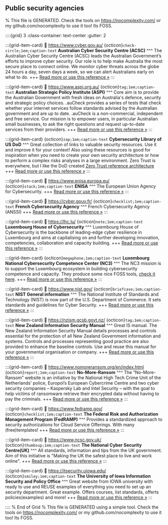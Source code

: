 ## Public security agencies  

% This file is GENERATED. Check the tools on https://nocomplexity.com/ or my github.com/nocomplexity to use it too! Its FOSS. 

::::{grid} 3
:class-container: text-center
:gutter: 2

:::{grid-item-card}
:link: https://www.cyber.gov.au/ 
{octicon}`check-circle;1em;caption-text` **Australian Cyber Security Centre (ACSC)**
^^^
The Australian Cyber Security Centre (ACSC) leads the Australian Government’s efforts to improve cyber security. Our role is to help make Australia the most secure place to connect online. We monitor cyber threats across the globe 24 hours a day, seven days a week, so we can alert Australians early on what to do.
+++
[Read more or use this reference »](https://www.cyber.gov.au/)
:::


:::{grid-item-card}
:link: https://www.aspi.org.au/ 
{octicon}`tag;1em;caption-text` **Australian Strategic Policy Institute (ASPI)**
^^^
Core aim is to provide the Australian Government with fresh ideas on Australia's defence, security and strategic policy choices. .auCheck provides a series of tests that check whether your internet services follow standards advised by the Australian government and are up to date. .auCheck is a non-commercial, independent and free service. Our mission is to empower users, in particular Australian small businesses, to ask the right questions and request up-to-date services from their providers.
+++
[Read more or use this reference »](https://www.aspi.org.au/)
:::


:::{grid-item-card}
{octicon}`zap;1em;caption-text` **Cybersecurity Library of US DoD**
^^^
Great collection of links to valuable security resources. Use it and improve it for your context! Also using these resources is good for inspiration when you need to create your own security architecture or how to perform a complex risks analyses in a large environment. Zero Trust is everywhere, but I like the DoD created [Zero Trust reference architecture](https://dodcio.defense.gov/Portals/0/Documents/Library/(U)ZT_RA_v2.0(U)_Sep22.pdf)
+++
[Read more or use this reference »](https://dodcio.defense.gov/Library/)
:::


:::{grid-item-card}
:link: https://www.enisa.europa.eu/ 
{octicon}`stack;1em;caption-text` **ENISA**
^^^
The European Union Agency for Cybersecurity.
+++
[Read more or use this reference »](https://www.enisa.europa.eu/)
:::


:::{grid-item-card}
:link: https://cyber.gouv.fr/ 
{octicon}`checklist;1em;caption-text` **French Cybersecurity Agency**
^^^
French Cybersecurity Agency (ANSSI)
+++
[Read more or use this reference »](https://cyber.gouv.fr/)
:::


:::{grid-item-card}
:link: https://lhc.lu/ 
{octicon}`note;1em;caption-text` **Luxembourg House of Cybersecurity**
^^^
Luxembourg House of Cybersecurity is the backbone of leading-edge cyber resilience in Luxembourg and aims at capitalising on and further developing innovation, competencies, collaboration and capacity building.
+++
[Read more or use this reference »](https://lhc.lu/)
:::


:::{grid-item-card}
{octicon}`megaphone;1em;caption-text` **Luxembourg National Cybersecurity Competence Center (NC3)**
^^^
The NC3 mission is to support the Luxembourg ecosystem in building cybersecurity competence and capacity. They produce some nice FOSS tools, [check it here](https://github.com/NC3-LU).
+++
[Read more or use this reference »](https://www.nc3.lu/)
:::


:::{grid-item-card}
:link: https://www.nist.gov/ 
{octicon}`briefcase;1em;caption-text` **NIST General information**
^^^
The National Institute of Standards and Technology (NIST) is now part of the U.S. Department of Commerce. It sets standards and guidelines for Cyber Security.
+++
[Read more or use this reference »](https://www.nist.gov/)
:::


:::{grid-item-card}
:link: https://nzism.gcsb.govt.nz/ 
{octicon}`tag;1em;caption-text` **New Zealand Information Security Manual**
^^^
Great IS manual. The New Zealand Information Security Manual details processes and controls essential for the protection of all New Zealand Government information and systems. Controls and processes representing good practice are also provided to enhance the baseline controls. Use and reuse this manual for your governmental organisation or company.
+++
[Read more or use this reference »](https://nzism.gcsb.govt.nz/)
:::


:::{grid-item-card}
:link: https://www.nomoreransom.org/en/index.html 
{octicon}`report;1em;caption-text` **No-More-Ransom**
^^^
The “No-More-Ransom” website is an initiative by the National High Tech Crime Unit of the Netherlands’ police, Europol’s European Cybercrime Centre and two cyber security companies – Kaspersky Lab and Intel Security – with the goal to help victims of ransomware retrieve their encrypted data without having to pay the criminals.
+++
[Read more or use this reference »](https://www.nomoreransom.org/en/index.html)
:::


:::{grid-item-card}
:link: https://www.fedramp.gov/ 
{octicon}`checklist;1em;caption-text` **The Federal Risk and Authorization Management Program (FedRAMP)**
^^^
Provides a standardized approach to security authorizations for Cloud Service Offerings. With many (free)templates!
+++
[Read more or use this reference »](https://www.fedramp.gov/)
:::


:::{grid-item-card}
:link: https://www.ncsc.gov.uk/ 
{octicon}`thumbsup;1em;caption-text` **The National Cyber Security Centre(UK)**
^^^
All standards, information and tips from the UK government. Aim of this initiative is "Making the UK the safest place to live and work online".
+++
[Read more or use this reference »](https://www.ncsc.gov.uk/)
:::


:::{grid-item-card}
:link: https://itsecurity.uiowa.edu/ 
{octicon}`smiley;1em;caption-text` **The University of Iowa Information Security and Policy Office**
^^^
Great website from IOWA university with ready to use and REUSE examples of everything you need to set up an security department. Great example. Offers courses, list standards, offerts policies(examples) and more!
+++
[Read more or use this reference »](https://itsecurity.uiowa.edu/)
:::


:::: 
 % End of Grid 
% This file is GENERATED using a simple tool. Check the tools on https://nocomplexity.com/ or my github.com/nocomplexity to use it too! Its FOSS. 

